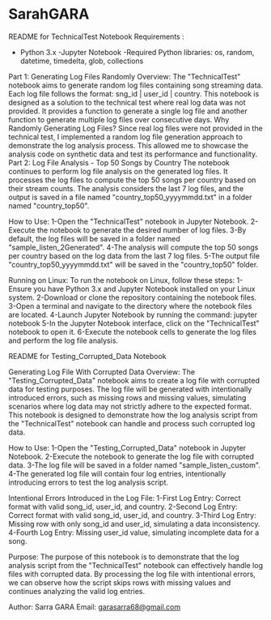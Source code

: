 # SarahGARA
README for TechnicalTest Notebook
Requirements :
- Python 3.x
-Jupyter Notebook
-Required Python libraries: os, random, datetime, timedelta, glob, collections

Part 1: Generating Log Files Randomly
Overview: The "TechnicalTest" notebook aims to generate random log files containing song streaming data. Each log file follows the format: sng_id | user_id | country. This notebook is designed as a solution to the technical test where real log data was not provided. It provides a function to generate a single log file and another function to generate multiple log files over consecutive days.
Why Randomly Generating Log Files? Since real log files were not provided in the technical test, I implemented a random log file generation approach to demonstrate the log analysis process. This allowed me to showcase the analysis code on synthetic data and test its performance and functionality.
Part 2: Log File Analysis - Top 50 Songs by Country
The notebook continues to perform log file analysis on the generated log files. It processes the log files to compute the top 50 songs per country based on their stream counts. The analysis considers the last 7 log files, and the output is saved in a file named "country_top50_yyyymmdd.txt" in a folder named "country_top50".

How to Use:
1-Open the "TechnicalTest" notebook in Jupyter Notebook.
2-Execute the notebook to generate the desired number of log files.
3-By default, the log files will be saved in a folder named "sample_listen_2Generated".
4-The analysis will compute the top 50 songs per country based on the log data from the last 7 log files.
5-The output file "country_top50_yyyymmdd.txt" will be saved in the "country_top50" folder.

Running on Linux: To run the notebook on Linux, follow these steps:
1-Ensure you have Python 3.x and Jupyter Notebook installed on your Linux system.
2-Download or clone the repository containing the notebook files.
3-Open a terminal and navigate to the directory where the notebook files are located.
4-Launch Jupyter Notebook by running the command: jupyter notebook
5-In the Jupyter Notebook interface, click on the "TechnicalTest" notebook to open it.
6-Execute the notebook cells to generate the log files and perform the log file analysis.

README for Testing_Corrupted_Data Notebook

Generating Log File With Corrupted Data
Overview: The "Testing_Corrupted_Data" notebook aims to create a log file with corrupted data for testing purposes. The log file will be generated with intentionally introduced errors, such as missing rows and missing values, simulating scenarios where log data may not strictly adhere to the expected format. This notebook is designed to demonstrate how the log analysis script from the "TechnicalTest" notebook can handle and process such corrupted log data.

How to Use:
1-Open the "Testing_Corrupted_Data" notebook in Jupyter Notebook.
2-Execute the notebook to generate the log file with corrupted data.
3-The log file will be saved in a folder named "sample_listen_custom".
4-The generated log file will contain four log entries, intentionally introducing errors to test the log analysis script.

Intentional Errors Introduced in the Log File:
1-First Log Entry: Correct format with valid song_id, user_id, and country.
2-Second Log Entry: Correct format with valid song_id, user_id, and country.
3-Third Log Entry: Missing row with only song_id and user_id, simulating a data inconsistency.
4-Fourth Log Entry: Missing user_id value, simulating incomplete data for a song.

Purpose: 
The purpose of this notebook is to demonstrate that the log analysis script from the "TechnicalTest" notebook can effectively handle log files with corrupted data. By processing the log file with intentional errors, we can observe how the script skips rows with missing values and continues analyzing the valid log entries.

Author: Sarra GARA 
Email: garasarra68@gmail.com 
